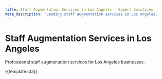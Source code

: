 ```yaml
---
title: Staff Augmentation Services in Los Angeles | Expert Solutions
meta_description: "Leading staff augmentation services in Los Angeles. Local expertise, proven results, competitive rates."
---
```


# Staff Augmentation Services in Los Angeles

Professional staff augmentation services for Los Angeles businesses.

{{template:cta}}
